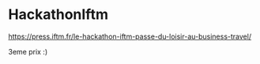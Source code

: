 # HackathonIftm

https://press.iftm.fr/le-hackathon-iftm-passe-du-loisir-au-business-travel/

3eme prix :)
